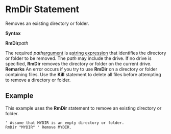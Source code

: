 
# RmDir Statement

Removes an existing directory or folder.

 **Syntax**

 **RmDir**_path_

The required  _path_[argument](b8bdf64f-5920-1ae9-16d0-b26d09524a30.md) is a[string expression](b8bdf64f-5920-1ae9-16d0-b26d09524a30.md) that identifies the directory or folder to be removed. The _path_ may include the drive. If no drive is specified, **RmDir** removes the directory or folder on the current drive.
 **Remarks**
An error occurs if you try to use  **RmDir** on a directory or folder containing files. Use the **Kill** statement to delete all files before attempting to remove a directory or folder.

## Example

This example uses the  **RmDir** statement to remove an existing directory or folder.


```
' Assume that MYDIR is an empty directory or folder. 
RmDir "MYDIR" ' Remove MYDIR. 

```

